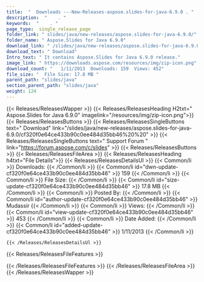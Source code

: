 ```yaml
---
title:  "  Downloads ---New-Releases-aspose.slides-for-java-6.9.0 . " 
description:  "    . " 
keywords:  "    . " 
page_type:  single_release_page
folder_link: " slides/java/new-releases/aspose.slides-for-java-6.9.0/"
folder_name: " Aspose.Slides for Java 6.9.0"
download_link: " /slides/java/new-releases/aspose.slides-for-java-6.9.0/cf320f0e64ce433b90c0ee484d35bb46"
download_text: " Download"
Intro_text: " It contains Aspose.Slides for Java 6.9.0 release."
image_link: " https://downloads.aspose.com/resources/img/zip-icon.png"
download_count: "   1/11/2013  Downloads: 159  Views: 452"
file_size: "  File Size: 17.8 MB "
parent_path: "slides/java"
section_parent_path: "slides/java"
weight: 124 
---
```


{{< Releases/ReleasesWapper >}}
  {{< Releases/ReleasesHeading H2txt=" Aspose.Slides for Java 6.9.0" imagelink="/resources/img/zip-icon.png">}}
  {{< Releases/ReleasesButtons >}}
    {{< Releases/ReleasesSingleButtons text=" Download" link="/slides/java/new-releases/aspose.slides-for-java-6.9.0/cf320f0e64ce433b90c0ee484d35bb46%20%20" >}}
    {{< Releases/ReleasesSingleButtons text=" Support Forum " link="https://forum.aspose.com/c/slides" >}}
  {{< Releases/ReleasesButtons >}}
  {{< Releases/ReleasesFileArea >}}
    {{< Releases/ReleasesHeading h4txt="File Details">}}
    {{< Releases/ReleasesDetailsUl >}}
            {{< Common/li  >}} Downloads: {{< /Common/li >}} 
      {{< Common/li id="dwn-update-cf320f0e64ce433b90c0ee484d35bb46" >}} 159 {{< /Common/li >}} 
      {{< Common/li  >}} File Size: {{< /Common/li >}} 
      {{< Common/li id="size-update-cf320f0e64ce433b90c0ee484d35bb46" >}} 17.8 MB {{< /Common/li >}} 
      {{< Common/li  >}} Posted By: {{< /Common/li >}} 
      {{< Common/li id="author-update-cf320f0e64ce433b90c0ee484d35bb46" >}} Mudassir {{< /Common/li >}} 
      {{< Common/li  >}} Views: {{< /Common/li >}} 
      {{< Common/li id="view-update-cf320f0e64ce433b90c0ee484d35bb46" >}} 453 {{< /Common/li >}} 
      {{< Common/li  >}} Date Added: {{< /Common/li >}} 
      {{< Common/li id="added-update-cf320f0e64ce433b90c0ee484d35bb46" >}} 1/11/2013 {{< /Common/li >}} 

    {{< /Releases/ReleasesDetailsUl >}}

  {{< Releases/ReleasesFileFeatures >}}
      
  {{< /Releases/ReleasesFileFeatures >}}
 {{< /Releases/ReleasesFileArea >}}
{{< /Releases/ReleasesWapper >}}



